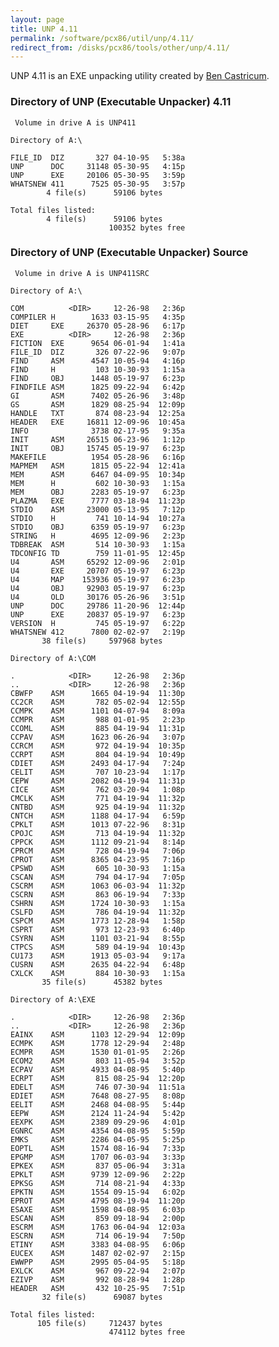 ```yaml
---
layout: page
title: UNP 4.11
permalink: /software/pcx86/util/unp/4.11/
redirect_from: /disks/pcx86/tools/other/unp/4.11/
---
```


UNP 4.11 is an EXE unpacking utility created by [Ben Castricum](http://unp.bencastricum.nl/).

### Directory of UNP (Executable Unpacker) 4.11

	 Volume in drive A is UNP411     

	Directory of A:\

	FILE_ID  DIZ       327 04-10-95   5:38a
	UNP      DOC     31148 05-30-95   4:15p
	UNP      EXE     20106 05-30-95   3:59p
	WHATSNEW 411      7525 05-30-95   3:57p
	        4 file(s)      59106 bytes

	Total files listed:
	        4 file(s)      59106 bytes
	                      100352 bytes free

### Directory of UNP (Executable Unpacker) Source

	 Volume in drive A is UNP411SRC  

	Directory of A:\

	COM          <DIR>     12-26-98   2:36p
	COMPILER H        1633 03-15-95   4:35p
	DIET     EXE     26370 05-28-96   6:17p
	EXE          <DIR>     12-26-98   2:36p
	FICTION  EXE      9654 06-01-94   1:41a
	FILE_ID  DIZ       326 07-22-96   9:07p
	FIND     ASM      4547 10-05-94   4:16p
	FIND     H         103 10-30-93   1:15a
	FIND     OBJ      1448 05-19-97   6:23p
	FINDFILE ASM      1825 09-22-94   6:42p
	GI       ASM      7402 05-26-96   3:48p
	GS       ASM      1829 08-25-94  12:09p
	HANDLE   TXT       874 08-23-94  12:25a
	HEADER   EXE     16811 12-09-96  10:45a
	INFO              3738 02-17-95   9:35a
	INIT     ASM     26515 06-23-96   1:12p
	INIT     OBJ     15745 05-19-97   6:23p
	MAKEFILE          1954 05-28-96   6:16p
	MAPMEM   ASM      1815 05-22-94  12:41a
	MEM      ASM      6467 04-09-95  10:34p
	MEM      H         602 10-30-93   1:15a
	MEM      OBJ      2283 05-19-97   6:23p
	PLAZMA   EXE      7777 03-18-94  11:23p
	STDIO    ASM     23000 05-13-95   7:12p
	STDIO    H         741 10-14-94  10:27a
	STDIO    OBJ      6359 05-19-97   6:23p
	STRING   H        4695 12-09-96   2:23p
	TDBREAK  ASM       514 10-30-93   1:15a
	TDCONFIG TD        759 11-01-95  12:45p
	U4       ASM     65292 12-09-96   2:01p
	U4       EXE     20707 05-19-97   6:23p
	U4       MAP    153936 05-19-97   6:23p
	U4       OBJ     92903 05-19-97   6:23p
	U4       OLD     30176 05-26-96   3:51p
	UNP      DOC     29786 11-20-96  12:44p
	UNP      EXE     20837 05-19-97   6:23p
	VERSION  H         745 05-19-97   6:22p
	WHATSNEW 412      7800 02-02-97   2:19p
	       38 file(s)     597968 bytes

	Directory of A:\COM

	.            <DIR>     12-26-98   2:36p
	..           <DIR>     12-26-98   2:36p
	CBWFP    ASM      1665 04-19-94  11:30p
	CC2CR    ASM       782 05-02-94  12:55p
	CCMPK    ASM      1101 04-07-94   8:09a
	CCMPR    ASM       988 01-01-95   2:23p
	CCOML    ASM       885 04-19-94  11:31p
	CCPAV    ASM      1623 06-26-94   3:07p
	CCRCM    ASM       972 04-19-94  10:35p
	CCRPT    ASM       804 04-19-94  10:49p
	CDIET    ASM      2493 04-17-94   7:24p
	CELIT    ASM       707 10-23-94   1:17p
	CEPW     ASM      2082 04-19-94  11:31p
	CICE     ASM       762 03-20-94   1:08p
	CMCLK    ASM       771 04-19-94  11:32p
	CNTBD    ASM       925 04-19-94  11:32p
	CNTCH    ASM      1188 04-17-94   6:59p
	CPKLT    ASM      1013 07-22-96   8:31p
	CPOJC    ASM       713 04-19-94  11:32p
	CPPCK    ASM      1112 09-21-94   8:14p
	CPRCM    ASM       728 04-19-94   7:06p
	CPROT    ASM      8365 04-23-95   7:16p
	CPSWD    ASM       605 10-30-93   1:15a
	CSCAN    ASM       794 04-17-94   7:05p
	CSCRM    ASM      1063 06-03-94  11:32p
	CSCRN    ASM       863 06-19-94   7:33p
	CSHRN    ASM      1724 10-30-93   1:15a
	CSLFD    ASM       786 04-19-94  11:32p
	CSPCM    ASM      1773 12-28-94   1:58p
	CSPRT    ASM       973 12-23-93   6:40p
	CSYRN    ASM      1101 03-21-94   8:55p
	CTPCS    ASM       589 04-19-94  10:43p
	CU173    ASM      1913 05-03-94   9:17a
	CUSRN    ASM      2635 04-22-94   6:48p
	CXLCK    ASM       884 10-30-93   1:15a
	       35 file(s)      45382 bytes

	Directory of A:\EXE

	.            <DIR>     12-26-98   2:36p
	..           <DIR>     12-26-98   2:36p
	EAINX    ASM      1103 12-29-94  12:09p
	ECMPK    ASM      1778 12-29-94   2:48p
	ECMPR    ASM      1530 01-01-95   2:26p
	ECOM2    ASM       803 11-05-94   3:52p
	ECPAV    ASM      4933 04-08-95   5:40p
	ECRPT    ASM       815 08-25-94  12:20p
	EDELT    ASM       746 07-30-94  11:51a
	EDIET    ASM      7648 08-27-95   8:08p
	EELIT    ASM      2468 04-08-95   5:44p
	EEPW     ASM      2124 11-24-94   5:42p
	EEXPK    ASM      2389 09-29-96   4:01p
	EGNRC    ASM      4354 04-08-95   5:59p
	EMKS     ASM      2286 04-05-95   5:25p
	EOPTL    ASM      1574 08-16-94   7:33p
	EPGMP    ASM      1707 06-03-94   3:33p
	EPKEX    ASM       837 05-06-94   3:31a
	EPKLT    ASM      9739 12-09-96   2:22p
	EPKSG    ASM       714 08-21-94   4:33p
	EPKTN    ASM      1554 09-15-94   6:02p
	EPROT    ASM      4795 08-19-94  11:20p
	ESAXE    ASM      1598 04-08-95   6:03p
	ESCAN    ASM       859 09-18-94   2:00p
	ESCRM    ASM      1763 06-04-94  12:03a
	ESCRN    ASM       714 06-19-94   7:50p
	ETINY    ASM      3383 04-08-95   6:06p
	EUCEX    ASM      1487 02-02-97   2:15p
	EWWPP    ASM      2995 05-04-95   5:18p
	EXLCK    ASM       967 09-22-94   2:07p
	EZIVP    ASM       992 08-28-94   1:28p
	HEADER   ASM       432 10-25-95   7:51p
	       32 file(s)      69087 bytes

	Total files listed:
	      105 file(s)     712437 bytes
	                      474112 bytes free
